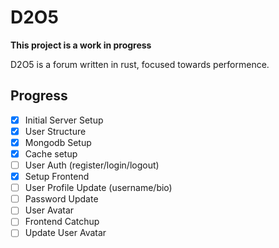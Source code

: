 # D2O5

**This project is a work in progress**

D2O5 is a forum written in rust, focused towards performence.

## Progress

- [x] Initial Server Setup
- [x] User Structure
- [x] Mongodb Setup
- [x] Cache setup
- [ ] User Auth (register/login/logout)
- [x] Setup Frontend
- [ ] User Profile Update (username/bio)
- [ ] Password Update
- [ ] User Avatar
- [ ] Frontend Catchup
- [ ] Update User Avatar
